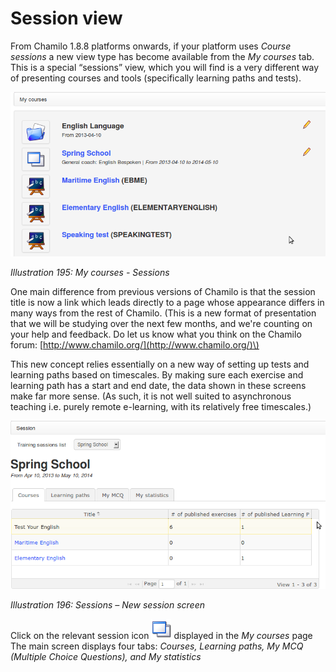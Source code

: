 # Session view

From Chamilo 1.8.8 platforms onwards, if your platform uses _Course sessions_ a new view type has become available from the _My courses_ tab. This is a special “sessions” view, which you will find is a very different way of presenting courses and tools \(specifically learning paths and tests\).

![](../../.gitbook/assets/images262.png)

_Illustration 195: My courses - Sessions_

One main difference from previous versions of Chamilo is that the session title is now a link which leads directly to a page whose appearance differs in many ways from the rest of Chamilo. \(This is a new format of presentation that we will be studying over the next few months, and we're counting on your help and feedback. Do let us know what you think on the Chamilo forum: [http://www.chamilo.org/](http://www.chamilo.org/)\)

This new concept relies essentially on a new way of setting up tests and learning paths based on timescales. By making sure each exercise and learning path has a start and end date, the data shown in these screens make far more sense. \(As such, it is not well suited to asynchronous teaching i.e. purely remote e-learning, with its relatively free timescales.\)

![](../../.gitbook/assets/graphics370.png)

_Illustration 196: Sessions – New session screen_

Click on the relevant session icon ![](../../.gitbook/assets/graphics372.png) displayed in the _My courses_ page The main screen displays four tabs: _Courses, Learning paths, My MCQ \(Multiple Choice Questions\), and My statistics_

